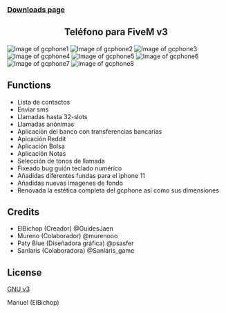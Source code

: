 ### [Downloads page](https://github.com/manueljlz/gcphone)

<h2 align="center">Teléfono para FiveM v3</h2>

![Image of gcphone1](https://imgur.com/a2ltY4l.png)
![Image of gcphone2](https://imgur.com/HsRSwRk.png)
![Image of gcphone3](https://imgur.com/hPcimYT.png)
![Image of gcphone4](https://imgur.com/UogUOTD.png)
![Image of gcphone5](https://imgur.com/tALSWBL.png)
![Image of gcphone6](https://imgur.com/Z89F1Rj.png)
![Image of gcphone7](https://imgur.com/KcL76Eo.png)
![Image of gcphone8](https://imgur.com/VPlVnzS.png)

## Functions 

  - Lista de contactos
  - Enviar sms
  - Llamadas hasta 32-slots
  - Llamadas anónimas
  - Aplicación del banco con transferencias bancarias
  - Apicación Reddit
  - Aplicación Bolsa
  - Aplicación Notas
  - Selección de tonos de llamada
  - Fixeado bug guión teclado numérico
  - Añadidas diferentes fundas para el iphone 11
  - Añadidas nuevas imagenes de fondo
  - Renovada la estética completa del gcphone así como sus dimensiones

## Credits

  - ElBichop (Creador) @GuidesJaen
  - Mureno (Colaborador) @murenooo
  - Paty Blue (Diseñadora gráfica) @psasfer
  - Sanlaris (Colaboradora) @Sanlaris_game


## License

[GNU v3](https://opensource.org/licenses/gpl-3.0.html)

Manuel (ElBichop) 